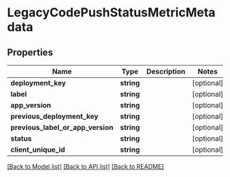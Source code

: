 # LegacyCodePushStatusMetricMetadata

## Properties
Name | Type | Description | Notes
------------ | ------------- | ------------- | -------------
**deployment_key** | **string** |  | [optional] 
**label** | **string** |  | [optional] 
**app_version** | **string** |  | [optional] 
**previous_deployment_key** | **string** |  | [optional] 
**previous_label_or_app_version** | **string** |  | [optional] 
**status** | **string** |  | [optional] 
**client_unique_id** | **string** |  | [optional] 

[[Back to Model list]](../README.md#documentation-for-models) [[Back to API list]](../README.md#documentation-for-api-endpoints) [[Back to README]](../README.md)


